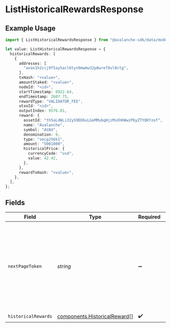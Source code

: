 # ListHistoricalRewardsResponse

## Example Usage

```typescript
import { ListHistoricalRewardsResponse } from "@avalanche-sdk/data/models/components";

let value: ListHistoricalRewardsResponse = {
  historicalRewards: [
    {
      addresses: [
        "avax1h2ccj9f5ay5acl6tyn9mwmw32p8wref8vl8ctg",
      ],
      txHash: "<value>",
      amountStaked: "<value>",
      nodeId: "<id>",
      startTimestamp: 8922.64,
      endTimestamp: 2607.75,
      rewardType: "VALIDATOR_FEE",
      utxoId: "<id>",
      outputIndex: 9576.01,
      reward: {
        assetId: "th5aLdWLi32yS9ED6uLGoMMubqHjzMsXhKWwzP6yZTYQKYzof",
        name: "Avalanche",
        symbol: "AVAX",
        denomination: 9,
        type: "secp256k1",
        amount: "5001000",
        historicalPrice: {
          currencyCode: "usd",
          value: 42.42,
        },
      },
      rewardTxHash: "<value>",
    },
  ],
};
```

## Fields

| Field                                                                                                                                  | Type                                                                                                                                   | Required                                                                                                                               | Description                                                                                                                            |
| -------------------------------------------------------------------------------------------------------------------------------------- | -------------------------------------------------------------------------------------------------------------------------------------- | -------------------------------------------------------------------------------------------------------------------------------------- | -------------------------------------------------------------------------------------------------------------------------------------- |
| `nextPageToken`                                                                                                                        | *string*                                                                                                                               | :heavy_minus_sign:                                                                                                                     | A token, which can be sent as `pageToken` to retrieve the next page. If this field is omitted or empty, there are no subsequent pages. |
| `historicalRewards`                                                                                                                    | [components.HistoricalReward](../../models/components/historicalreward.md)[]                                                           | :heavy_check_mark:                                                                                                                     | N/A                                                                                                                                    |
